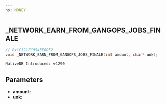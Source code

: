 ```yaml
---
ns: MONEY
---
```

## _NETWORK_EARN_FROM_GANGOPS_JOBS_FINALE

```c
// 0x1C121FC9545E0D52
void _NETWORK_EARN_FROM_GANGOPS_JOBS_FINALE(int amount, char* unk);
```

```
NativeDB Introduced: v1290
```

## Parameters
* **amount**:
* **unk**:
